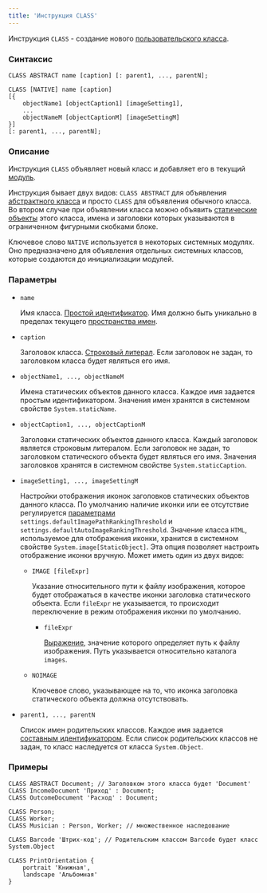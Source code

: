 ```yaml
---
title: 'Инструкция CLASS'
---
```


Инструкция `CLASS` - создание нового [пользовательского класса](User_classes.md).

### Синтаксис

```
CLASS ABSTRACT name [caption] [: parent1, ..., parentN];
 
CLASS [NATIVE] name [caption] 
[{
    objectName1 [objectCaption1] [imageSetting1],
    ...
    objectNameM [objectCaptionM] [imageSettingM]
}] 
[: parent1, ..., parentN];
```

### Описание

Инструкция `CLASS` объявляет новый класс и добавляет его в текущий [модуль](Modules.md). 

Инструкция бывает двух видов: `CLASS ABSTRACT` для объявления [абстрактного класса](User_classes.md#abstract) и просто `CLASS` для объявления обычного класса. Во втором случае при объявлении класса можно объявить [статические объекты](Static_objects.md) этого класса, имена и заголовки которых указываются в ограниченном фигурными скобками блоке.   

Ключевое слово `NATIVE` используется в некоторых системных модулях. Оно предназначено для объявления отдельных системных классов, которые создаются до инициализации модулей.

### Параметры

- `name`

    Имя класса. [Простой идентификатор](IDs.md#id). Имя должно быть уникально в пределах текущего [пространства имен](Naming.md#namespace).

- `caption`

    Заголовок класса. [Строковый литерал](Literals.md#strliteral). Если заголовок не задан, то заголовком класса будет являться его имя.  

- `objectName1, ..., objectNameM`

    Имена статических объектов данного класса. Каждое имя задается простым идентификатором. Значения имен хранятся в системном свойстве `System.staticName`.

- `objectCaption1, ..., objectCaptionM`

    Заголовки статических объектов данного класса. Каждый заголовок является строковым литералом. Если заголовок не задан, то заголовком статического объекта будет являться его имя. Значения заголовков хранятся в системном свойстве `System.staticCaption`.

- `imageSetting1, ..., imageSettingM`

    Настройки отображения иконок заголовков статических объектов данного класса. По умолчанию наличие иконки или ее отсутствие регулируется [параметрами](Working_parameters.md) `settings.defaultImagePathRankingThreshold` и `settings.defaultAutoImageRankingThreshold`. Значение класса `HTML`, используемое для отображения иконки, хранится в системном свойстве `System.image[StaticObject]`. Эта опция позволяет настроить отображение иконки вручную. Может иметь один из двух видов:

    - `IMAGE [fileExpr]`

        Указание относительного пути к файлу изображения, которое будет отображаться в качестве иконки заголовка статического объекта. Если `fileExpr` не указывается, то происходит переключение в режим отображения иконки по умолчанию.

        - `fileExpr`

            [Выражение](Expression.md), значение которого определяет путь к файлу изображения. Путь указывается относительно каталога `images`.

    - `NOIMAGE`

        Ключевое слово, указывающее на то, что иконка заголовка статического объекта должна отсутствовать.

- `parent1, ..., parentN`

    Список имен родительских классов. Каждое имя задается [составным идентификатором](IDs.md#cid). Если список родительских классов не задан, то класс наследуется от класса `System.Object`.  

### Примеры

```lsf
CLASS ABSTRACT Document; // Заголовком этого класса будет 'Document'
CLASS IncomeDocument 'Приход' : Document;
CLASS OutcomeDocument 'Расход' : Document;

CLASS Person;
CLASS Worker;
CLASS Musician : Person, Worker; // множественное наследование

CLASS Barcode 'Штрих-код'; // Родительским классом Barcode будет класс System.Object

CLASS PrintOrientation {
    portrait 'Книжная',
    landscape 'Альбомная'
}
```

